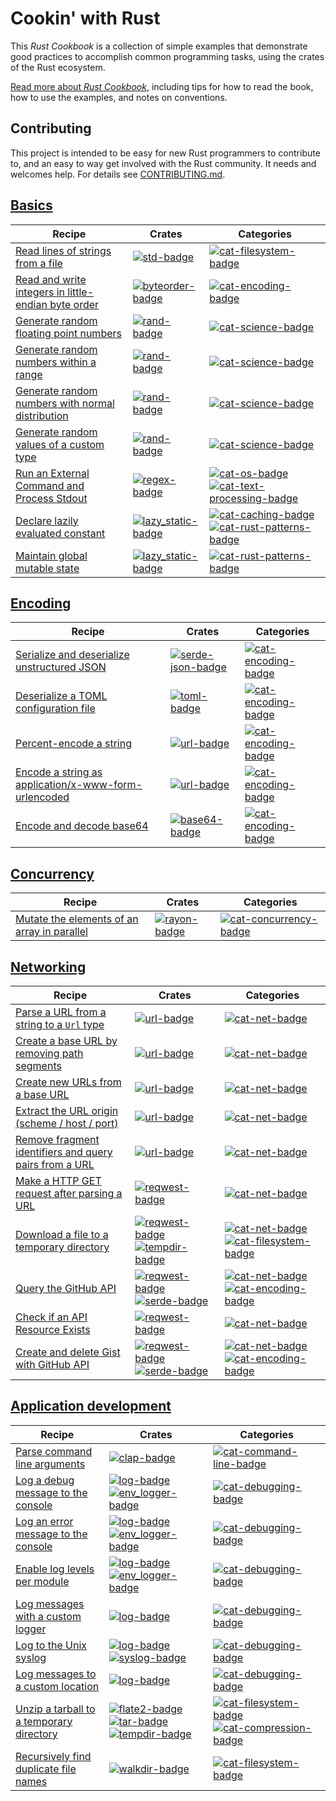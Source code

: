 # Cookin' with Rust

This _Rust Cookbook_ is a collection of
simple examples that demonstrate good practices to accomplish common
programming tasks, using the crates of the Rust ecosystem.

[Read more about _Rust Cookbook_](about.html), including tips for
how to read the book, how to use the examples, and notes on conventions.

## Contributing

This project is intended to be easy for new Rust programmers to
contribute to, and an easy to way get involved with the Rust
community. It needs and welcomes help. For details see
[CONTRIBUTING.md].

[CONTRIBUTING.md]: https://github.com/brson/rust-cookbook/blob/master/CONTRIBUTING.md

## [Basics](basics.html)

| Recipe | Crates | Categories |
|--------|--------|------------|
| [Read lines of strings from a file][ex-std-read-lines] | [![std-badge]][std] | [![cat-filesystem-badge]][cat-filesystem] |
| [Read and write integers in little-endian byte order][ex-byteorder-le] | [![byteorder-badge]][byteorder] | [![cat-encoding-badge]][cat-encoding] |
| [Generate random floating point numbers][ex-rand-float] | [![rand-badge]][rand] | [![cat-science-badge]][cat-science] |
| [Generate random numbers within a range][ex-rand-range] | [![rand-badge]][rand] | [![cat-science-badge]][cat-science] |
| [Generate random numbers with normal distribution][ex-rand-dist] | [![rand-badge]][rand] | [![cat-science-badge]][cat-science] |
| [Generate random values of a custom type][ex-rand-custom] | [![rand-badge]][rand] | [![cat-science-badge]][cat-science] |
| [Run an External Command and Process Stdout][ex-parse-subprocess-output] | [![regex-badge]][regex] | [![cat-os-badge]][cat-os] [![cat-text-processing-badge]][cat-text-processing] |
| [Declare lazily evaluated constant][ex-lazy-constant] | [![lazy_static-badge]][lazy_static] | [![cat-caching-badge]][cat-caching] [![cat-rust-patterns-badge]][cat-rust-patterns] |
| [Maintain global mutable state][ex-global-mut-state] | [![lazy_static-badge]][lazy_static] | [![cat-rust-patterns-badge]][cat-rust-patterns] |

## [Encoding](encoding.html)

| Recipe | Crates | Categories |
|--------|--------|------------|
| [Serialize and deserialize unstructured JSON][ex-json-value] | [![serde-json-badge]][serde-json] | [![cat-encoding-badge]][cat-encoding] |
| [Deserialize a TOML configuration file][ex-toml-config] | [![toml-badge]][toml] | [![cat-encoding-badge]][cat-encoding] |
| [Percent-encode a string][ex-percent-encode] | [![url-badge]][url] | [![cat-encoding-badge]][cat-encoding] |
| [Encode a string as application/x-www-form-urlencoded][ex-urlencoded] | [![url-badge]][url] | [![cat-encoding-badge]][cat-encoding] |
| [Encode and decode base64][ex-base64] | [![base64-badge]][base64] | [![cat-encoding-badge]][cat-encoding] |

## [Concurrency](concurrency.html)

| Recipe | Crates | Categories |
|--------|--------|------------|
| [Mutate the elements of an array in parallel][ex-rayon-iter-mut] | [![rayon-badge]][rayon] | [![cat-concurrency-badge]][cat-concurrency] |

## [Networking](net.html)

| Recipe | Crates | Categories |
|--------|--------|------------|
| [Parse a URL from a string to a `Url` type][ex-url-parse] | [![url-badge]][url] | [![cat-net-badge]][cat-net] |
| [Create a base URL by removing path segments][ex-url-base] | [![url-badge]][url] | [![cat-net-badge]][cat-net] |
| [Create new URLs from a base URL][ex-url-new-from-base] | [![url-badge]][url] | [![cat-net-badge]][cat-net] |
| [Extract the URL origin (scheme / host / port)][ex-url-origin] | [![url-badge]][url] | [![cat-net-badge]][cat-net] |
| [Remove fragment identifiers and query pairs from a URL][ex-url-rm-frag] | [![url-badge]][url] | [![cat-net-badge]][cat-net] |
| [Make a HTTP GET request after parsing a URL][ex-url-basic] | [![reqwest-badge]][reqwest] | [![cat-net-badge]][cat-net] |
| [Download a file to a temporary directory][ex-url-download] | [![reqwest-badge]][reqwest] [![tempdir-badge]][tempdir] | [![cat-net-badge]][cat-net] [![cat-filesystem-badge]][cat-filesystem] |
| [Query the GitHub API][ex-rest-get] | [![reqwest-badge]][reqwest] [![serde-badge]][serde] | [![cat-net-badge]][cat-net] [![cat-encoding-badge]][cat-encoding] |
| [Check if an API Resource Exists][ex-rest-head] | [![reqwest-badge]][reqwest] | [![cat-net-badge]][cat-net] |
| [Create and delete Gist with GitHub API][ex-rest-post] | [![reqwest-badge]][reqwest] [![serde-badge]][serde] | [![cat-net-badge]][cat-net] [![cat-encoding-badge]][cat-encoding] |

## [Application development](app.html)

| Recipe | Crates | Categories |
|--------|--------|------------|
| [Parse command line arguments][ex-clap-basic] | [![clap-badge]][clap] | [![cat-command-line-badge]][cat-command-line] |
| [Log a debug message to the console][ex-log-debug] | [![log-badge]][log] [![env_logger-badge]][env_logger] | [![cat-debugging-badge]][cat-debugging] |
| [Log an error message to the console][ex-log-error] | [![log-badge]][log] [![env_logger-badge]][env_logger] | [![cat-debugging-badge]][cat-debugging] |
| [Enable log levels per module][ex-log-mod] | [![log-badge]][log] [![env_logger-badge]][env_logger] | [![cat-debugging-badge]][cat-debugging] |
| [Log messages with a custom logger][ex-log-custom-logger] | [![log-badge]][log] | [![cat-debugging-badge]][cat-debugging] |
| [Log to the Unix syslog][ex-log-syslog] | [![log-badge]][log] [![syslog-badge]][syslog] | [![cat-debugging-badge]][cat-debugging] |
| [Log messages to a custom location][ex-log-custom] | [![log-badge]][log] | [![cat-debugging-badge]][cat-debugging] |
| [Unzip a tarball to a temporary directory][ex-tar-temp] | [![flate2-badge]][flate2] [![tar-badge]][tar] [![tempdir-badge]][tempdir] | [![cat-filesystem-badge]][cat-filesystem] [![cat-compression-badge]][cat-compression] |
| [Recursively find duplicate file names][ex-dedup-filenames] | [![walkdir-badge]][walkdir] | [![cat-filesystem-badge]][cat-filesystem] |


<!--

Links, in a few categories. Follow the existing structure.

Individual pages contain a subset of these exact links, depending on
the crates and categories of their examples.

Keep lines sorted.

-->

<!-- Categories -->

[cat-caching-badge]: https://img.shields.io/badge/-caching-red.svg
[cat-caching]: https://crates.io/categories/caching
[cat-command-line-badge]: https://img.shields.io/badge/-command_line-red.svg
[cat-command-line]: https://crates.io/categories/command-line-interface
[cat-compression-badge]: https://img.shields.io/badge/-compression-red.svg
[cat-compression]: https://crates.io/categories/compression
[cat-concurrency-badge]: https://img.shields.io/badge/-concurrency-red.svg
[cat-concurrency]: https://crates.io/categories/concurrency
[cat-debugging-badge]: https://img.shields.io/badge/-debugging-red.svg
[cat-debugging]: https://crates.io/categories/debugging
[cat-encoding-badge]: https://img.shields.io/badge/-encoding-red.svg
[cat-encoding]: https://crates.io/categories/encoding
[cat-filesystem-badge]: https://img.shields.io/badge/-filesystem-red.svg
[cat-filesystem]: https://crates.io/categories/filesystem
[cat-net-badge]: https://img.shields.io/badge/-net-red.svg
[cat-net]: https://crates.io/categories/network-programming
[cat-science-badge]: https://img.shields.io/badge/-science-red.svg
[cat-science]: https://crates.io/categories/science
[cat-os-badge]: https://img.shields.io/badge/-os-red.svg
[cat-os]: https://crates.io/categories/os
[cat-rust-patterns-badge]: https://img.shields.io/badge/-rust_patterns-red.svg
[cat-rust-patterns]: https://crates.io/categories/rust-patterns
[cat-text-processing-badge]: https://img.shields.io/badge/-text_processing-red.svg
[cat-text-processing]: https://crates.io/categories/text-processing

<!-- Crates -->

[byteorder-badge]: https://img.shields.io/crates/v/byteorder.svg?label=byteorder
[byteorder]: https://docs.rs/byteorder/
[clap-badge]: https://img.shields.io/crates/v/clap.svg?label=clap
[clap]: https://docs.rs/clap/
[env_logger-badge]: https://img.shields.io/crates/v/env_logger.svg?label=env_logger
[env_logger]: https://docs.rs/env_logger/
[flate2-badge]: https://img.shields.io/crates/v/flate2.svg?label=flate2
[flate2]: https://docs.rs/flate2/
[lazy_static]: https://docs.rs/lazy_static/
[lazy_static-badge]: https://img.shields.io/crates/v/lazy_static.svg?label=lazy_static
[log-badge]: https://img.shields.io/crates/v/log.svg?label=log
[log]: https://docs.rs/log/
[rand-badge]: https://img.shields.io/crates/v/rand.svg?label=rand
[rand]: https://docs.rs/rand/
[rayon-badge]: https://img.shields.io/crates/v/rayon.svg?label=rayon
[rayon]: https://docs.rs/rayon/
[reqwest-badge]: https://img.shields.io/crates/v/reqwest.svg?label=reqwest
[reqwest]: https://docs.rs/reqwest/
[serde-badge]: https://img.shields.io/crates/v/serde.svg?label=serde
[serde-json-badge]: https://img.shields.io/crates/v/serde_json.svg?label=serde_json
[serde-json]: https://docs.serde.rs/serde_json/
[serde]: https://docs.rs/serde/
[std-badge]: https://img.shields.io/badge/std-1.17.0-blue.svg
[std]: https://doc.rust-lang.org/std
[syslog-badge]: https://img.shields.io/crates/v/syslog.svg?label=syslog
[syslog]: https://docs.rs/syslog/
[tar-badge]: https://img.shields.io/crates/v/tar.svg?label=tar
[tar]: https://docs.rs/tar/
[tempdir-badge]: https://img.shields.io/crates/v/tempdir.svg?label=tempdir
[tempdir]: https://docs.rs/tempdir/
[toml-badge]: https://img.shields.io/crates/v/toml.svg?label=toml
[toml]: https://docs.rs/toml/
[url-badge]: https://img.shields.io/crates/v/url.svg?label=url
[url]: https://docs.rs/url/
[regex]: https://docs.rs/regex/
[regex-badge]: https://img.shields.io/crates/v/regex.svg?label=regex
[base64-badge]: https://img.shields.io/crates/v/base64.svg?label=base64
[base64]: https://docs.rs/base64/
[walkdir-badge]: https://img.shields.io/crates/v/walkdir.svg?label=walkdir
[walkdir]: https://docs.rs/walkdir/

<!-- Examples -->

[ex-byteorder-le]: basics.html#ex-byteorder-le
[ex-clap-basic]: app.html#ex-clap-basic
[ex-dedup-filenames]: app.html#ex-dedup-filenames
[ex-global-mut-state]: basics.html#ex-global-mut-state
[ex-json-value]: encoding.html#ex-json-value
[ex-lazy-constant]: basics.html#ex-lazy-constant
[ex-log-custom-logger]: app.html#ex-log-custom-logger
[ex-log-custom]: app.html#ex-log-custom
[ex-log-debug]: app.html#ex-log-debug
[ex-log-error]: app.html#ex-log-error
[ex-log-mod]: app.html#ex-log-mod
[ex-log-syslog]: app.html#ex-log-syslog
[ex-percent-encode]: encoding.html#ex-percent-encode
[ex-rand-custom]: basics.html#ex-rand-custom
[ex-rand-dist]: basics.html#ex-rand-dist
[ex-rand-float]: basics.html#ex-rand-float
[ex-rand-range]: basics.html#ex-rand-range
[ex-rayon-iter-mut]: concurrency.html#ex-rayon-iter-mut
[ex-rest-head]: net.html#ex-rest-head
[ex-rest-get]: net.html#ex-rest-get
[ex-rest-post]: net.html#ex-rest-post
[ex-std-read-lines]: basics.html#ex-std-read-lines
[ex-tar-temp]: app.html#ex-tar-temp
[ex-toml-config]: encoding.html#ex-toml-config
[ex-url-base]: net.html#ex-url-base
[ex-url-basic]: net.html#ex-url-basic
[ex-url-download]: net.html#ex-url-download
[ex-url-new-from-base]: net.html#ex-url-new-from-base
[ex-url-origin]: net.html#ex-url-origin
[ex-url-parse]: net.html#ex-url-parse
[ex-url-rm-frag]: net.html#ex-url-rm-frag
[ex-urlencoded]: encoding.html#ex-urlencoded
[ex-parse-subprocess-output]: basics.html#ex-parse-subprocess-output
[ex-base64]: encoding.html#ex-base64
